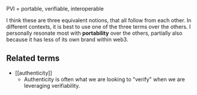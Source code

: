 PVI = portable, verifiable, interoperable

I think these are three equivalent notions, that all follow from each other. In different contexts, it is best to use one of the three terms over the others. I personally resonate most with **portability** over the others, partially also because it has less of its own brand within web3.

## Related terms

- [[authenticity]]
	- Authenticity is often what we are looking to "verify" when we are leveraging verifiability. 